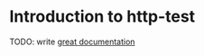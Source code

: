# Introduction to http-test

TODO: write [great documentation](http://jacobian.org/writing/what-to-write/)
